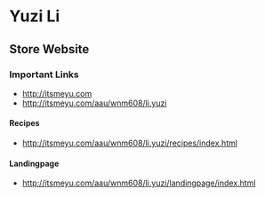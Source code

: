 # Yuzi Li

## Store Website

### Important Links

- http://itsmeyu.com
- http://itsmeyu.com/aau/wnm608/li.yuzi

#### Recipes

- http://itsmeyu.com/aau/wnm608/li.yuzi/recipes/index.html

#### Landingpage
- http://itsmeyu.com/aau/wnm608/li.yuzi/landingpage/index.html